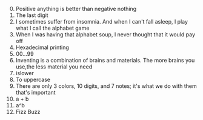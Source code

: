 0. Positive anything is better than negative nothing
1. The last digit
2. I sometimes suffer from insomnia. And when I can't fall asleep,
   I play what I call the alphabet game
3. When I was having that alphabet soup,
   I never thought that it would pay off
4. Hexadecimal printing
5. 00...99
6. Inventing is a combination of brains and materials.
   The more brains you use,the less material you need
7. islower
8. To uppercase
9. There are only 3 colors, 10 digits, and 7 notes;
   it's what we do with them that's important
10. a + b
11. a^b
12. Fizz Buzz
